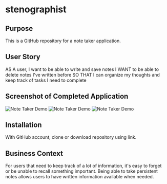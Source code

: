 # stenographist


## Purpose
This is a GitHub repository for a note taker application. 


## User Story
AS A user, I want to be able to write and save notes
I WANT to be able to delete notes I've written before
SO THAT I can organize my thoughts and keep track of tasks I need to complete


## Screenshot of Completed Application

![Note Taker Demo](/public/assets/img/NoteRecord.png)
![Note Taker Demo](/public/assets/img/CurrentNotes.png)
![Note Taker Demo](/public/assets/img/RecordedNote.png)



## Installation

With GitHub account, clone or download repository using link. 


## Business Context
For users that need to keep track of a lot of information, it's easy to forget or be unable to recall something important.
Being able to take persistent notes allows users to have written information available when needed.